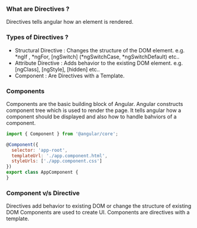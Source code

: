 ### What are Directives ?
Directives tells angular how an element is rendered.

### Types of Directives ?
- Structural Directive : Changes the structure of the DOM element. e.g. *ngIf , *ngFor, [ngSwitch] (*ngSwitchCase, *ngSwitchDefault) etc..
- Attribute Directive : Adds behavior to the existing DOM element. e.g. [ngClass], [ngStyle], [hidden] etc..
- Component : Are Directives with a Template.

### Components
Components are the basic building block of Angular. Angular constructs component tree which is used to render the page. It tells angular how a component should be displayed and also how to handle bahviors of a component. 

```javascript
import { Component } from '@angular/core';

@Component({
  selector: 'app-root',
  templateUrl: './app.component.html',
  styleUrls: ['./app.component.css']
})
export class AppComponent {
}
```

### Component v/s Directive
Directives add behavior to existing DOM or change the structure of existing DOM
Components are used to create UI. Components are directives with a template.

